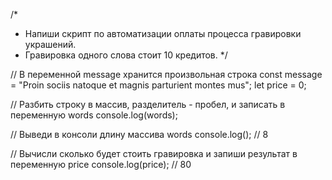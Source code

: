 /*
* Напиши скрипт по автоматизации оплаты процесса гравировки украшений.
* Гравировка одного слова стоит 10 кредитов.
*/

// В переменной message хранится произвольная строка
const message = "Proin sociis natoque et magnis parturient montes mus";
let price = 0;

// Разбить строку в массив, разделитель - пробел, и записать в переменную words
console.log(words);

// Выведи в консоли длину массива words
console.log(); // 8

// Вычисли сколько будет стоить гравировка и запиши результат в переменную price
console.log(price); // 80